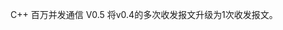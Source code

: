 <!--
 * @Author       : yaowenzhou
 * @Date         : 2021-03-31 16:05:50
 * @LastEditors  : yaowenzhou
 * @LastEditTime : 2021-03-31 21:28:33
 * @version      : 
 * @Description  : 
-->
C++ 百万并发通信 V0.5
将v0.4的多次收发报文升级为1次收发报文。